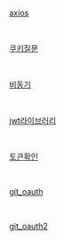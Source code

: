 [axios](https://github.com/axios/axios#axios-api)

<br />

[쿠키질문](https://stackoverflow.com/questions/53787770/res-cookie-not-setting-cookie-in-browser)

<br />

[비동기](https://ko.javascript.info/async-await)

<br />

[jwt라이브러리](https://www.npmjs.com/package/jsonwebtoken)

<br />

[토큰확인](https://jwt.io/)

<br />

[git_oauth](https://docs.github.com/en/developers/apps/building-oauth-apps/authorizing-oauth-apps)

<br />

[git_oauth2](https://docs.github.com/en/rest/reference/users)